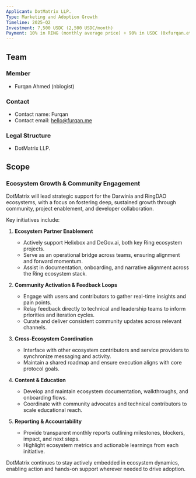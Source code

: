 ```yaml
---
Applicant: DotMatrix LLP.
Type: Marketing and Adoption Growth
Timeline: 2025-Q2
Investment: 7,500 USDC (2,500 USDC/month)
Payment: 10% in RING (monthly average price) + 90% in USDC (0xfurqan.eth on Arbitrum)
---
```


## Team

### Member

- Furqan Ahmed (nblogist)

### Contact

- Contact name: Furqan  
- Contact email: hello@furqan.me

### Legal Structure

- DotMatrix LLP.

## Scope

### Ecosystem Growth & Community Engagement

DotMatrix will lead strategic support for the Darwinia and RingDAO ecosystems, with a focus on fostering deep, sustained growth through community, project enablement, and developer collaboration.

Key initiatives include:

1. **Ecosystem Partner Enablement**  
   - Actively support Helixbox and DeGov.ai, both key Ring ecosystem projects.  
   - Serve as an operational bridge across teams, ensuring alignment and forward momentum.  
   - Assist in documentation, onboarding, and narrative alignment across the Ring ecosystem stack.

2. **Community Activation & Feedback Loops**  
   - Engage with users and contributors to gather real-time insights and pain points.  
   - Relay feedback directly to technical and leadership teams to inform priorities and iteration cycles.  
   - Curate and deliver consistent community updates across relevant channels.

3. **Cross-Ecosystem Coordination**  
   - Interface with other ecosystem contributors and service providers to synchronize messaging and activity.  
   - Maintain a shared roadmap and ensure execution aligns with core protocol goals.

4. **Content & Education**  
   - Develop and maintain ecosystem documentation, walkthroughs, and onboarding flows.  
   - Coordinate with community advocates and technical contributors to scale educational reach.

5. **Reporting & Accountability**  
   - Provide transparent monthly reports outlining milestones, blockers, impact, and next steps.  
   - Highlight ecosystem metrics and actionable learnings from each initiative.

DotMatrix continues to stay actively embedded in ecosystem dynamics, enabling action and hands-on support wherever needed to drive adoption.
